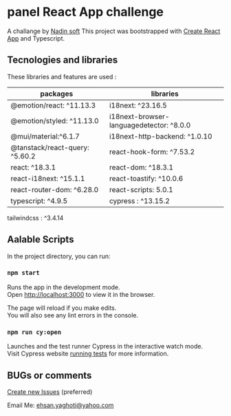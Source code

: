 # panel React App challenge

A challange by [Nadin soft](https://nadinsoft.com/)
This project was bootstrapped with [Create React App](https://github.com/facebook/create-react-app) and Typescript.

## Tecnologies and libraries

These libraries and features are used :

packages | libraries
--- | ---
@emotion/react: ^11.13.3 | i18next: ^23.16.5
@emotion/styled: ^11.13.0 | i18next-browser-languagedetector: ^8.0.0
@mui/material:^6.1.7 | i18next-http-backend: ^1.0.10
@tanstack/react-query: ^5.60.2 | react-hook-form: ^7.53.2
react: ^18.3.1 | react-dom: ^18.3.1
react-i18next: ^15.1.1 | react-toastify: ^10.0.6
react-router-dom: ^6.28.0 | react-scripts: 5.0.1
typescript: ^4.9.5 | cypress : ^13.15.2
tailwindcss : ^3.4.14



## Aalable Scripts

In the project directory, you can run:

### `npm start`

Runs the app in the development mode.\
Open [http://localhost:3000](http://localhost:3000) to view it in the browser.

The page will reload if you make edits.\
You will also see any lint errors in the console.

### `npm run cy:open`

Launches and the test runner Cypress in the interactive watch mode.\
Visit Cypress website [running tests]([https://facebook.github.io/create-react-app/docs/running-tests](https://docs.cypress.io/app/get-started/open-the-app)) for more information.


## BUGs or comments

[Create new Issues](https://github.com/ehsanYaghoti/Weblog/issues) (preferred)

Email Me: ehsan.yaghoti@yahoo.com
